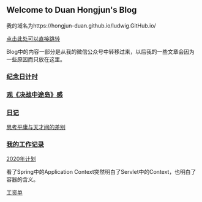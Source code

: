 ## Welcome to Duan Hongjun's Blog

我的域名为https://hongjun-duan.github.io/ludwig.GitHub.io/

[点击此处可以直接跳转](https://hongjun-duan.github.io/ludwig.GitHub.io/)

Blog中的内容一部分是从我的微信公众号中转移过来，以后我的一些文章会因为一些原因而只放在这里。

### [纪念日计时](/commemorationTime.md)

### [观《决战中途岛》感](/guanjuezhanzhongtudaogan.md)

### [日记](/diary.md)

[思考平庸与天才间的差别](/2020_01_12.md)

### [我的工作记录](/workTrifle.md)

[2020年计划](/2020plan.md)

看了Spring中的Application Context突然明白了Servlet中的Context，也明白了容器的含义。

[工资单](/salary.html)

